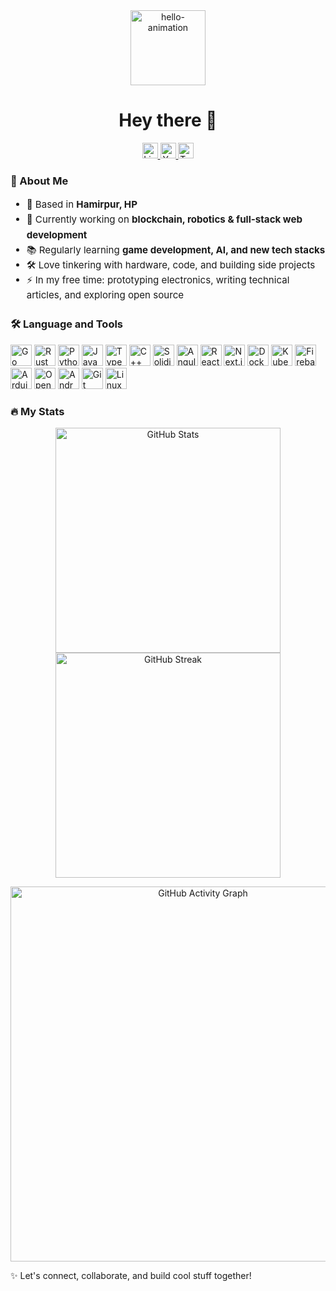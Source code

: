 <div align="center"> <img src="https://media.giphy.com/media/M9gbBd9nbDrOTu1Mqx/giphy.gif" height="120" alt="hello-animation"><br> <h1>Hey there <span>👋</span></h1> <div> <a href="https://www.linkedin.com/"> <img src="https://img.shields.io/static/v1?message=LinkedIn&amp;logo=linkedin&amp;label=&amp;color=0077B5&amp;logoColor=white&amp;labelColor=&amp;style=for-the-badge" alt="LinkedIn" height="25"> </a> <a href="https://youtube.com/"> <img src="https://img.shields.io/static/v1?message=Youtube&amp;logo=youtube&amp;label=&amp;color=FF0000&amp;logoColor=white&amp;labelColor=&amp;style=for-the-badge" alt="YouTube" height="25"> </a> <a href="https://twitter.com/"> <img src="https://img.shields.io/static/v1?message=Twitter&amp;logo=twitter&amp;label=&amp;color=1DA1F2&amp;logoColor=white&amp;labelColor=&amp;style=for-the-badge" alt="Twitter" height="25"> </a> </div> </div>
<h3 align="left">👤 About Me</h3> <div align="left" style="font-size:1.08em;line-height:1.6;"> <ul> <li>🌄 Based in <b>Hamirpur, HP</b></li> <li>🔭 Currently working on <b>blockchain, robotics & full-stack web development</b></li> <li>📚 Regularly learning <b>game development, AI, and new tech stacks</b></li> <li>🛠️ Love tinkering with hardware, code, and building side projects</li> <li>⚡ In my free time: prototyping electronics, writing technical articles, and exploring open source</li> </ul> </div>
<h3 align="left">🛠 Language and Tools</h3> <div align="left"> <img src="https://cdn.jsdelivr.net/gh/devicons/devicon/icons/go/go-original.svg" height="34" title="Go" /> <img src="https://cdn.jsdelivr.net/gh/devicons/devicon/icons/rust/rust-original.svg" height="34" title="Rust" /> <img src="https://cdn.jsdelivr.net/gh/devicons/devicon/icons/python/python-original.svg" height="34" title="Python" /> <img src="https://cdn.jsdelivr.net/gh/devicons/devicon/icons/javascript/javascript-original.svg" height="34" title="Javascript" /> <img src="https://cdn.jsdelivr.net/gh/devicons/devicon/icons/typescript/typescript-original.svg" height="34" title="Typescript" /> <img src="https://cdn.jsdelivr.net/gh/devicons/devicon/icons/cplusplus/cplusplus-original.svg" height="34" title="C++" /> <img src="https://cdn.jsdelivr.net/gh/devicons/devicon/icons/solidity/solidity-original.svg" height="34" title="Solidity" /> <img src="https://cdn.jsdelivr.net/gh/devicons/devicon/icons/angularjs/angularjs-original.svg" height="34" title="Angular" /> <img src="https://cdn.jsdelivr.net/gh/devicons/devicon/icons/react/react-original.svg" height="34" title="React" /> <img src="https://cdn.jsdelivr.net/gh/devicons/devicon/icons/nextjs/nextjs-original.svg" height="34" title="Next.js" /> <img src="https://cdn.jsdelivr.net/gh/devicons/devicon/icons/docker/docker-original.svg" height="34" title="Docker" /> <img src="https://cdn.jsdelivr.net/gh/devicons/devicon/icons/kubernetes/kubernetes-plain.svg" height="34" title="Kubernetes" /> <img src="https://cdn.jsdelivr.net/gh/devicons/devicon/icons/firebase/firebase-plain.svg" height="34" title="Firebase" /> <img src="https://cdn.jsdelivr.net/gh/devicons/devicon/icons/arduino/arduino-original.svg" height="34" title="Arduino" /> <img src="https://cdn.jsdelivr.net/gh/devicons/devicon/icons/opencv/opencv-original.svg" height="34" title="OpenCV" /> <img src="https://cdn.jsdelivr.net/gh/devicons/devicon/icons/androidstudio/androidstudio-original.svg" height="34" title="Android Studio" /> <img src="https://cdn.jsdelivr.net/gh/devicons/devicon/icons/git/git-original.svg" height="34" title="Git" /> <img src="https://cdn.jsdelivr.net/gh/devicons/devicon/icons/linux/linux-original.svg" height="34" title="Linux" /> <!-- Add more as desired --> </div>
<h3 align="left">🔥 My Stats</h3> <p align="center"> <img src="https://github-readme-stats.vercel.app/api?username=YOUR_GITHUB_USERNAME&show_icons=true&theme=tokyonight&hide_rank=true&count_private=true&hide_title=false" alt="GitHub Stats" width="360"> <img src="https://github-readme-streak-stats.herokuapp.com/?user=YOUR_GITHUB_USERNAME&theme=tokyonight&hide_border=true" alt="GitHub Streak" width="360"> </p> <p align="center"> <img src="https://github-readme-activity-graph.cyclic.app/graph?username=YOUR_GITHUB_USERNAME&theme=github-compact" alt="GitHub Activity Graph" width="600"> </p>
✨ Let's connect, collaborate, and build cool stuff together!
